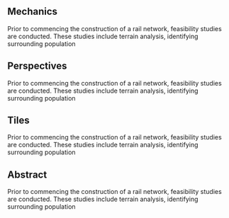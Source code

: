 
## Mechanics
Prior to commencing the construction of a rail network, feasibility studies are conducted. These studies include terrain analysis, identifying surrounding population 

## Perspectives
Prior to commencing the construction of a rail network, feasibility studies are conducted. These studies include terrain analysis, identifying surrounding population 

## Tiles
Prior to commencing the construction of a rail network, feasibility studies are conducted. These studies include terrain analysis, identifying surrounding population 

## Abstract
Prior to commencing the construction of a rail network, feasibility studies are conducted. These studies include terrain analysis, identifying surrounding population 
